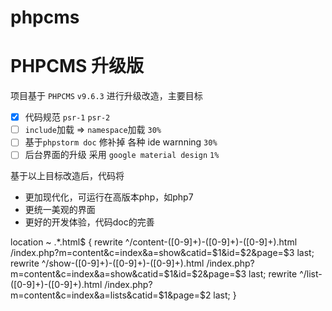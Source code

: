 phpcms
======

# PHPCMS 升级版

项目基于 `PHPCMS` `v9.6.3` 进行升级改造，主要目标

- [x] 代码规范 `psr-1` `psr-2`
- [ ] `include`加载 => `namespace`加载 `30%`
- [ ] 基于`phpstorm doc` 修补掉 各种 ide warnning `30%`
- [ ] 后台界面的升级 采用 `google material design` `1%`

基于以上目标改造后，代码将
* 更加现代化，可运行在高版本php，如php7
* 更统一美观的界面
* 更好的开发体验，代码doc的完善


location ~ .*\.html$
{
	rewrite ^/content-([0-9]+)-([0-9]+)-([0-9]+).html /index.php?m=content&c=index&a=show&catid=$1&id=$2&page=$3 last;
	rewrite ^/show-([0-9]+)-([0-9]+)-([0-9]+).html /index.php?m=content&c=index&a=show&catid=$1&id=$2&page=$3 last;
	rewrite ^/list-([0-9]+)-([0-9]+).html /index.php?m=content&c=index&a=lists&catid=$1&page=$2 last;
}